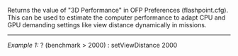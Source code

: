 Returns the value of "3D Performance" in OFP Preferences (flashpoint.cfg). This can be used to estimate the computer performance to adapt CPU and GPU demanding settings like view distance dynamically in missions.


---
*Example 1:*
<sqs>? (benchmark > 2000) : setViewDistance 2000</sqs>